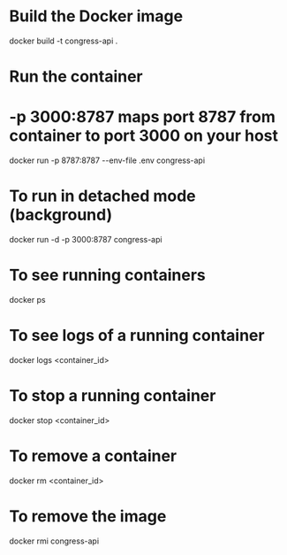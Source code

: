 # Build the Docker image

docker build -t congress-api .

# Run the container

# -p 3000:8787 maps port 8787 from container to port 3000 on your host

docker run -p 8787:8787 --env-file .env congress-api

# To run in detached mode (background)

docker run -d -p 3000:8787 congress-api

# To see running containers

docker ps

# To see logs of a running container

docker logs <container_id>

# To stop a running container

docker stop <container_id>

# To remove a container

docker rm <container_id>

# To remove the image

docker rmi congress-api
